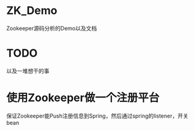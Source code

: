 # ZK_Demo
Zookeeper源码分析的Demo以及文档

# TODO
以及一堆想干的事

# 使用Zookeeper做一个注册平台   
保证Zookeeper能Push注册信息到Spring，然后通过spring的listener，开关bean